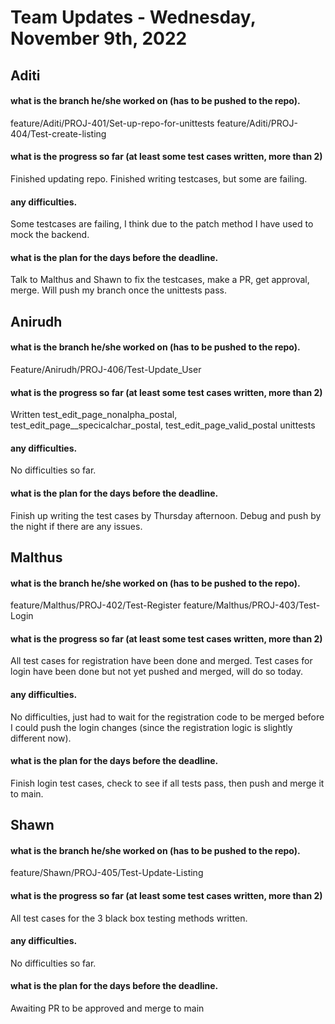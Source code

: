 # Team Updates - Wednesday, November 9th, 2022

## Aditi

#### what is the branch he/she worked on (has to be pushed to the repo).

feature/Aditi/PROJ-401/Set-up-repo-for-unittests
feature/Aditi/PROJ-404/Test-create-listing

#### what is the progress so far (at least some test cases written, more than 2)

Finished updating repo. Finished writing testcases, but some are failing.

#### any difficulties.

Some testcases are failing, I think due to the patch method I have used to mock the backend.

#### what is the plan for the days before the deadline.

Talk to Malthus and Shawn to fix the testcases, make a PR, get approval, merge. Will push my branch once the unittests pass.


## Anirudh

#### what is the branch he/she worked on (has to be pushed to the repo).

Feature/Anirudh/PROJ-406/Test-Update_User

#### what is the progress so far (at least some test cases written, more than 2)

Written test_edit_page_nonalpha_postal, test_edit_page__specicalchar_postal, test_edit_page_valid_postal unittests

#### any difficulties.

No difficulties so far.

#### what is the plan for the days before the deadline.

Finish up writing the test cases by Thursday afternoon. Debug and push by the night if there are any issues.


## Malthus

#### what is the branch he/she worked on (has to be pushed to the repo).

feature/Malthus/PROJ-402/Test-Register
feature/Malthus/PROJ-403/Test-Login

#### what is the progress so far (at least some test cases written, more than 2)

All test cases for registration have been done and merged. Test cases for login have been done but not yet pushed and merged, will do so today.

#### any difficulties.

No difficulties, just had to wait for the registration code to be merged before I could push the login changes (since the registration logic is slightly different now).

#### what is the plan for the days before the deadline.

Finish login test cases, check to see if all tests pass, then push and merge it to main.


## Shawn

#### what is the branch he/she worked on (has to be pushed to the repo).

feature/Shawn/PROJ-405/Test-Update-Listing

#### what is the progress so far (at least some test cases written, more than 2)

All test cases for the 3 black box testing methods written.

#### any difficulties.

No difficulties so far.

#### what is the plan for the days before the deadline.

Awaiting PR to be approved and merge to main
